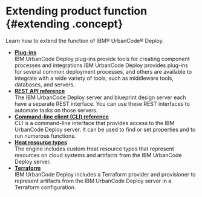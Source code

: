 # Extending product function {#extending .concept}

Learn how to extend the function of IBM® UrbanCode® Deploy.

-   **[Plug-ins](../../com.ibm.udeploy.reference.doc/topics/plugin_ch.md)**  
IBM UrbanCode Deploy plug-ins provide tools for creating component processes and integrations.IBM UrbanCode Deploy provides plug-ins for several common deployment processes, and others are available to integrate with a wide variety of tools, such as middleware tools, databases, and servers.
-   **[REST API reference](../../com.ibm.udeploy.reference.doc/topics/rest_api_ref_overview.md)**  
The IBM UrbanCode Deploy server and blueprint design server each have a separate REST interface. You can use these REST interfaces to automate tasks on those servers.
-   **[Command-line client \(CLI\) reference](../../com.ibm.udeploy.reference.doc/topics/cli_ch.md)**  
CLI is a command-line interface that provides access to the IBM UrbanCode Deploy server. It can be used to find or set properties and to run numerous functions.
-   **[Heat resource types](../../com.ibm.edt.heat.reference.doc/topics/ref_heat_types_ov.md)**  
The engine includes custom Heat resource types that represent resources on cloud systems and artifacts from the IBM UrbanCode Deploy server.
-   **[Terraform](../../com.ibm.udeploy.reference.doc/topics/terraform_ch.md)**  
IBM UrbanCode Deploy includes a Terraform provider and provisioner to represent artifacts from the IBM UrbanCode Deploy server in a Terraform configuration.

